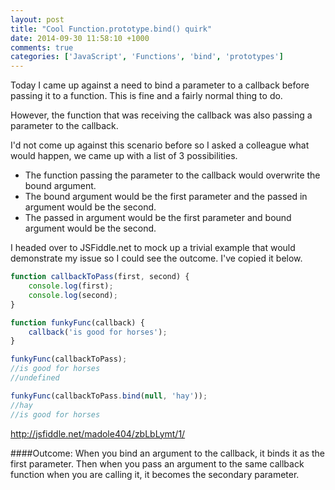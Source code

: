 ```yaml
---
layout: post
title: "Cool Function.prototype.bind() quirk"
date: 2014-09-30 11:58:10 +1000
comments: true
categories: ['JavaScript', 'Functions', 'bind', 'prototypes']
---
```


Today I came up against a need to bind a parameter to a callback before passing it to a function. This is fine and a fairly normal thing to do. 

However, the function that was receiving the callback was also passing a parameter to the callback. 

I'd not come up against this scenario before so I asked a colleague what would happen, we came up with a list of 3 possibilities. 
<!--more--> 

   * The function passing the parameter to the callback would overwrite the bound argument.
   * The bound argument would be the first parameter and the passed in argument would be the second.
   * The passed in argument would be the first parameter and bound argument would be the second.

I headed over to JSFiddle.net to mock up a trivial example that would demonstrate my issue so I could see the outcome. I've copied it below.

```javascript
function callbackToPass(first, second) {
    console.log(first);
    console.log(second);
}

function funkyFunc(callback) {
    callback('is good for horses');
}

funkyFunc(callbackToPass);
//is good for horses
//undefined

funkyFunc(callbackToPass.bind(null, 'hay'));
//hay
//is good for horses

```

http://jsfiddle.net/madole404/zbLbLymt/1/

####Outcome: 
When you bind an argument to the callback, it binds it as the first parameter.
Then when you pass an argument to the same callback function when you are calling it, it becomes the secondary parameter.  